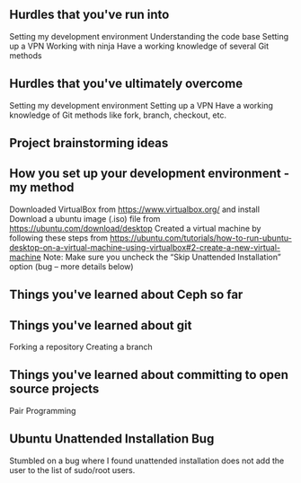 ## Hurdles that you've run into
Setting my development environment
Understanding the code base
Setting up a VPN
Working with ninja
Have a working knowledge of several Git methods

## Hurdles that you've ultimately overcome
Setting my development environment
Setting up a VPN
Have a working knowledge of Git methods like fork, branch, checkout, etc. 


## Project brainstorming ideas



## How you set up your development environment - my method
Downloaded VirtualBox from https://www.virtualbox.org/ and install
Download a ubuntu image (.iso) file from https://ubuntu.com/download/desktop 
Created a virtual machine by following these steps from https://ubuntu.com/tutorials/how-to-run-ubuntu-desktop-on-a-virtual-machine-using-virtualbox#2-create-a-new-virtual-machine 
Note: Make sure you uncheck the “Skip Unattended Installation” option (bug – more details below)




## Things you've learned about Ceph so far

## Things you've learned about git
Forking a repository
Creating a branch


## Things you've learned about committing to open source projects
Pair Programming




## Ubuntu Unattended Installation Bug
Stumbled on a bug where I found unattended installation does not add the user to the list of sudo/root users. 
